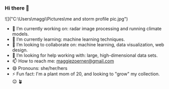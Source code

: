### Hi there 👋


![]("C:\Users\maggi\Pictures\me and storm profile pic.jpg")
- 🔭 I’m currently working on: radar image processing and running climate models.
- 🌱 I’m currently learning: machine learning techniques. 
- 👯 I’m looking to collaborate on: machine learning, data visualization, web design. 
- 🤔 I’m looking for help working with: large, high-dimensional data sets.
- 📫 How to reach me: maggiezoerner@gmail.com
- 😄 Pronouns: she/her/hers
- ⚡ Fun fact: I'm a plant mom of 20, and looking to "grow" my collection. 😉 🪴

